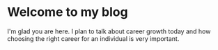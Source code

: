 # Welcome to my blog

I'm glad you are here. I plan to talk about career growth today and how choosing the right career for an individual is very important.
